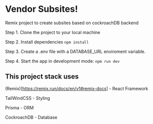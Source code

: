 # Vendor Subsites!

Remix project to create subsites based on cockroachDB backend

Step 1. Clone the project to your local machine

Step 2. Install dependencies
`npm install`

Step 3. Create a .env file with a DATABASE_URL enviroment variable.

Step 4. Start the app in development mode:
`npm run dev`

## This project stack uses

(Remix)[https://remix.run/docs/en/v1#remix-docs] - React Framework

TailWindCSS - Styling

Prisma - ORM

CockroachDB - Database
